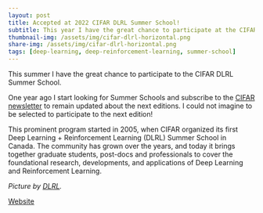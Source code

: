```yaml
---
layout: post
title: Accepted at 2022 CIFAR DLRL Summer School!
subtitle: This year I have the great chance to participate at the CIFAR DLRL Summer School
thumbnail-img: /assets/img/cifar-dlrl-horizontal.png
share-img: /assets/img/cifar-dlrl-horizontal.png
tags: [deep-learning, deep-reinforcement-learning, summer-school]
---
```

This summer I have the great chance to participate to the CIFAR DLRL Summer School.

One year ago I start looking for Summer Schools and subscribe to the [CIFAR newsletter](https://dlrl.ca/subscribe/)
to remain updated about the next editions. 
I could not imagine to be selected to participate to the next edition!

This prominent program started in 2005, when CIFAR organized its first 
Deep Learning + Reinforcement Learning (DLRL) Summer School in Canada.
The community has grown over the years, and today it brings together graduate students, post-docs and professionals 
to cover the foundational research, developments, and applications of Deep Learning and Reinforcement Learning.

*Picture by [DLRL](https://dlrl.ca/).*

[Website](https://dlrl.ca/)
